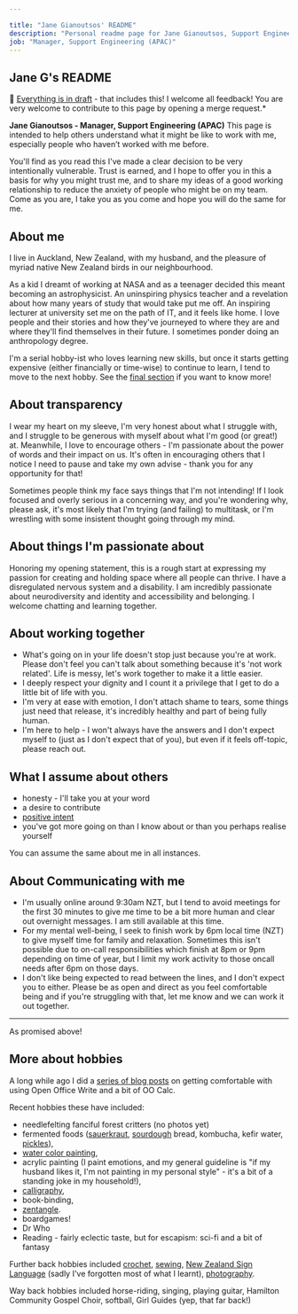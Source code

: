 ```yaml
---

title: "Jane Gianoutsos' README"
description: "Personal readme page for Jane Gianoutsos, Support Engineering Manager, GitLab"
job: "Manager, Support Engineering (APAC)"
---
```


## Jane G's README

 👣 [Everything is in draft](/handbook/values/#everything-is-in-draft) - that includes this!  I welcome all feedback! You are very welcome to contribute to this page by opening a merge request.*

**Jane Gianoutsos - Manager, Support Engineering (APAC)** This page is intended to help others understand what it might be like to work with me, especially people who haven’t worked with me before.

You'll find as you read this I've made a clear decision to be very intentionally vulnerable.  Trust is earned, and I hope to offer you in this a basis for why you might trust me, and to share my ideas of a good working relationship to reduce the anxiety of people who might be on my team.  Come as you are, I take you as you come and hope you will do the same for me.

## About me

I live in Auckland, New Zealand, with my husband, and the pleasure of myriad native New Zealand birds in our neighbourhood.

As a kid I dreamt of working at NASA and as a teenager decided this meant becoming an astrophysicist. An uninspiring physics teacher and a revelation about how many years of study that would take put me off. An inspiring lecturer at university set me on the path of IT, and it feels like home. I love people and their stories and how they've journeyed to where they are and where they'll find themselves in their future.  I sometimes ponder doing an anthropology degree.

I'm a serial hobby-ist who loves learning new skills, but once it starts getting expensive (either financially or time-wise) to continue to learn, I tend to move to the next hobby.  See the [final section](#more-about-hobbies) if you want to know more!

## About transparency

I wear my heart on my sleeve, I'm very honest about what I struggle with, and I struggle to be generous with myself about what I'm good (or great!) at.  Meanwhile, I love to encourage others - I'm passionate about the power of words and their impact on us. It's often in encouraging others that I notice I need to pause and take my own advise - thank you for any opportunity for that!

Sometimes people think my face says things that I'm not intending! If I look focused and overly serious in a concerning way, and you're wondering why, please ask, it's most likely that I'm trying (and failing) to multitask, or I'm wrestling with some insistent thought going through my mind.

## About things I'm passionate about

Honoring my opening statement, this is a rough start at expressing my passion for creating and holding space where all people can thrive.  I have a disregulated nervous system and a disability. I am incredibly passionate about neurodiversity and identity and accessibility and belonging.  I welcome chatting and learning together.

## About working together

- What's going on in your life doesn't stop just because you're at work. Please don't feel you can't talk about something because it's 'not work related'. Life is messy, let's work together to make it a little easier.
- I deeply respect your dignity and I count it a privilege that I get to do a little bit of life with you.  
- I'm very at ease with emotion, I don't attach shame to tears, some things just need that release, it's incredibly healthy and part of being fully human.
- I'm here to help - I won't always have the answers and I don't expect myself to (just as I don't expect that of you), but even if it feels off-topic, please reach out.

## What I assume about others

- honesty - I'll take you at your word
- a desire to contribute
- [positive intent](/handbook/values/#assume-positive-intent)
- you've got more going on than I know about or than you perhaps realise yourself

You can assume the same about me in all instances.

## About Communicating with me

- I'm usually online around 9:30am NZT, but I tend to avoid meetings for the first 30 minutes to give me time to be a bit more human and clear out overnight messages. I am still available at this time. 
- For my mental well-being, I seek to finish work by 6pm local time (NZT) to give myself time for family and relaxation. Sometimes this isn't possible due to on-call responsibilities which finish at 8pm or 9pm depending on time of year, but I limit my work activity to those oncall needs after 6pm on those days. 
- I don't like being expected to read between the lines, and I don't expect you to either. Please be as open and direct as you feel comfortable being and if you're struggling with that, let me know and we can work it out together.

---

As promised above!

## More about hobbies

A long while ago I did a [series of blog posts](https://nztebs.blogspot.com/search/label/Open%20Office%20Writer) on getting comfortable with using Open Office Write and a bit of OO Calc.

Recent hobbies these have included:

- needlefelting fanciful forest critters (no photos yet)
- fermented foods ([sauerkraut](https://www.instagram.com/p/B4EjBRdhSFc/), [sourdough](https://www.instagram.com/p/B8ahzBZpihR/) bread, kombucha, kefir water, [pickles](https://www.instagram.com/p/B4JopFphgmm/)),
- [water color painting](https://www.instagram.com/p/BkZySmClad2/),
- acrylic painting (I paint emotions, and my general guideline is "if my husband likes it, I'm not painting in my personal style" - it's a bit of a standing joke in my household!),
- [calligraphy](https://www.instagram.com/p/BkNIQCjlXBc/),
- book-binding,
- [zentangle](https://www.instagram.com/p/BwBNKd3hidH/).  
- boardgames!
- Dr Who
- Reading - fairly eclectic taste, but for escapism: sci-fi and a bit of fantasy

Further back hobbies included [crochet](https://www.flickr.com/photos/unplain-jane/albums/72157608410004917), [sewing](https://www.flickr.com/photos/unplain-jane/albums/72157622880198139), [New Zealand Sign Language](https://www.nzsl.nz/) (sadly I've forgotten most of what I learnt),  [photography](https://www.flickr.com/photos/unplain-jane/albums/72157616370056642).

Way back hobbies included horse-riding, singing, playing guitar, Hamilton Community Gospel Choir, softball, Girl Guides (yep, that far back!)

